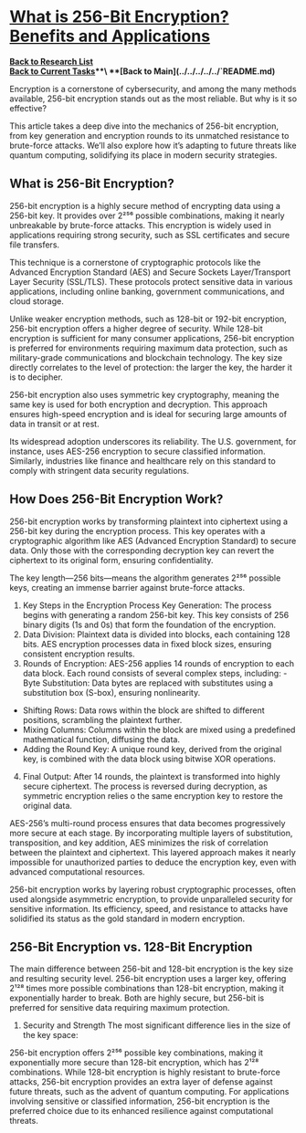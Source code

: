 # **[What is 256-Bit Encryption? Benefits and Applications](https://www.ssldragon.com/blog/256-bit-encryption/)**

**[Back to Research List](../../../../research_list.md)**\
**[Back to Current Tasks](../../../../../`a_status/current_tasks.md)**\
**[Back to Main](../../../../../`README.md)**

Encryption is a cornerstone of cybersecurity, and among the many methods available, 256-bit encryption stands out as the most reliable. But why is it so effective?

This article takes a deep dive into the mechanics of 256-bit encryption, from key generation and encryption rounds to its unmatched resistance to brute-force attacks. We’ll also explore how it’s adapting to future threats like quantum computing, solidifying its place in modern security strategies.

## What is 256-Bit Encryption?

256-bit encryption is a highly secure method of encrypting data using a 256-bit key. It provides over 2²⁵⁶ possible combinations, making it nearly unbreakable by brute-force attacks. This encryption is widely used in applications requiring strong security, such as SSL certificates and secure file transfers.

This technique is a cornerstone of cryptographic protocols like the Advanced Encryption Standard (AES) and Secure Sockets Layer/Transport Layer Security (SSL/TLS). These protocols protect sensitive data in various applications, including online banking, government communications, and cloud storage.

Unlike weaker encryption methods, such as 128-bit or 192-bit encryption, 256-bit encryption offers a higher degree of security. While 128-bit encryption is sufficient for many consumer applications, 256-bit encryption is preferred for environments requiring maximum data protection, such as military-grade communications and blockchain technology. The key size directly correlates to the level of protection: the larger the key, the harder it is to decipher.

256-bit encryption also uses symmetric key cryptography, meaning the same key is used for both encryption and decryption. This approach ensures high-speed encryption and is ideal for securing large amounts of data in transit or at rest.

Its widespread adoption underscores its reliability. The U.S. government, for instance, uses AES-256 encryption to secure classified information. Similarly, industries like finance and healthcare rely on this standard to comply with stringent data security regulations.

## How Does 256-Bit Encryption Work?

256-bit encryption works by transforming plaintext into ciphertext using a 256-bit key during the encryption process. This key operates with a cryptographic algorithm like AES (Advanced Encryption Standard) to secure data. Only those with the corresponding decryption key can revert the ciphertext to its original form, ensuring confidentiality.

The key length—256 bits—means the algorithm generates 2²⁵⁶ possible keys, creating an immense barrier against brute-force attacks.

1. Key Steps in the Encryption Process
Key Generation: The process begins with generating a random 256-bit key. This key consists of 256 binary digits (1s and 0s) that form the foundation of the encryption.
2. Data Division: Plaintext data is divided into blocks, each containing 128 bits. AES encryption processes data in fixed block sizes, ensuring consistent encryption results.
3. Rounds of Encryption: AES-256 applies 14 rounds of encryption to each data block. Each round consists of several complex steps, including:
  -Byte Substitution: Data bytes are replaced with substitutes using a substitution box (S-box), ensuring nonlinearity.

- Shifting Rows: Data rows within the block are shifted to different positions, scrambling the plaintext further.
- Mixing Columns: Columns within the block are mixed using a predefined mathematical function, diffusing the data.
- Adding the Round Key: A unique round key, derived from the original key, is combined with the data block using bitwise XOR operations.

4. Final Output: After 14 rounds, the plaintext is transformed into highly secure ciphertext. The process is reversed during decryption, as symmetric encryption relies o the same encryption key to restore the original data.

AES-256’s multi-round process ensures that data becomes progressively more secure at each stage. By incorporating multiple layers of substitution, transposition, and key addition, AES minimizes the risk of correlation between the plaintext and ciphertext. This layered approach makes it nearly impossible for unauthorized parties to deduce the encryption key, even with advanced computational resources.

256-bit encryption works by layering robust cryptographic processes, often used alongside asymmetric encryption, to provide unparalleled security for sensitive information. Its efficiency, speed, and resistance to attacks have solidified its status as the gold standard in modern encryption.

## 256-Bit Encryption vs. 128-Bit Encryption

The main difference between 256-bit and 128-bit encryption is the key size and resulting security level. 256-bit encryption uses a larger key, offering 2¹²⁸ times more possible combinations than 128-bit encryption, making it exponentially harder to break. Both are highly secure, but 256-bit is preferred for sensitive data requiring maximum protection.

1. Security and Strength
The most significant difference lies in the size of the key space:

256-bit encryption offers 2²⁵⁶ possible key combinations, making it exponentially more secure than 128-bit encryption, which has 2¹²⁸ combinations.
While 128-bit encryption is highly resistant to brute-force attacks, 256-bit encryption provides an extra layer of defense against future threats, such as the advent of quantum computing.
For applications involving sensitive or classified information, 256-bit encryption is the preferred choice due to its enhanced resilience against computational threats.

